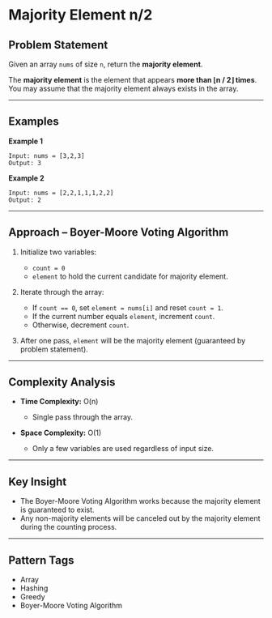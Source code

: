 
# Majority Element n/2

## Problem Statement
Given an array `nums` of size `n`, return the **majority element**.  

The **majority element** is the element that appears **more than ⌊n / 2⌋ times**.  
You may assume that the majority element always exists in the array.

---

## Examples

**Example 1**
```text
Input: nums = [3,2,3]
Output: 3
````

**Example 2**

```text
Input: nums = [2,2,1,1,1,2,2]
Output: 2
```

---

## Approach – Boyer-Moore Voting Algorithm

1. Initialize two variables:

   * `count = 0`
   * `element` to hold the current candidate for majority element.

2. Iterate through the array:

   * If `count == 0`, set `element = nums[i]` and reset `count = 1`.
   * If the current number equals `element`, increment `count`.
   * Otherwise, decrement `count`.

3. After one pass, `element` will be the majority element (guaranteed by problem statement).


---

## Complexity Analysis

* **Time Complexity:** O(n)

  * Single pass through the array.
* **Space Complexity:** O(1)

  * Only a few variables are used regardless of input size.

---

## Key Insight

* The Boyer-Moore Voting Algorithm works because the majority element is guaranteed to exist.
* Any non-majority elements will be canceled out by the majority element during the counting process.

---

## Pattern Tags

* Array
* Hashing
* Greedy
* Boyer-Moore Voting Algorithm



